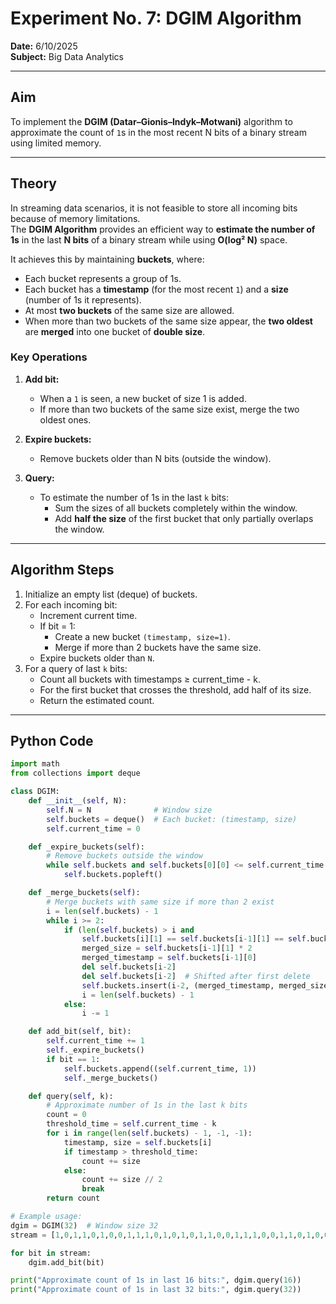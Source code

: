 # **Experiment No. 7: DGIM Algorithm**

**Date:** 6/10/2025  
**Subject:** Big Data Analytics  

---

## **Aim**
To implement the **DGIM (Datar–Gionis–Indyk–Motwani)** algorithm to approximate the count of `1`s in the most recent N bits of a binary stream using limited memory.

---

## **Theory**

In streaming data scenarios, it is not feasible to store all incoming bits because of memory limitations.  
The **DGIM Algorithm** provides an efficient way to **estimate the number of 1s** in the last **N bits** of a binary stream while using **O(log² N)** space.

It achieves this by maintaining **buckets**, where:
- Each bucket represents a group of 1s.
- Each bucket has a **timestamp** (for the most recent `1`) and a **size** (number of 1s it represents).
- At most **two buckets** of the same size are allowed.
- When more than two buckets of the same size appear, the **two oldest** are **merged** into one bucket of **double size**.

### **Key Operations**
1. **Add bit:**  
   - When a `1` is seen, a new bucket of size 1 is added.
   - If more than two buckets of the same size exist, merge the two oldest ones.

2. **Expire buckets:**  
   - Remove buckets older than N bits (outside the window).

3. **Query:**  
   - To estimate the number of 1s in the last `k` bits:  
     - Sum the sizes of all buckets completely within the window.  
     - Add **half the size** of the first bucket that only partially overlaps the window.

---

## **Algorithm Steps**

1. Initialize an empty list (deque) of buckets.  
2. For each incoming bit:
   - Increment current time.
   - If bit = 1:
     - Create a new bucket `(timestamp, size=1)`.
     - Merge if more than 2 buckets have the same size.
   - Expire buckets older than `N`.
3. For a query of last `k` bits:
   - Count all buckets with timestamps ≥ current_time - k.
   - For the first bucket that crosses the threshold, add half of its size.
   - Return the estimated count.

---

## **Python Code**

```python
import math
from collections import deque

class DGIM:
    def __init__(self, N):
        self.N = N              # Window size
        self.buckets = deque()  # Each bucket: (timestamp, size)
        self.current_time = 0

    def _expire_buckets(self):
        # Remove buckets outside the window
        while self.buckets and self.buckets[0][0] <= self.current_time - self.N:
            self.buckets.popleft()

    def _merge_buckets(self):
        # Merge buckets with same size if more than 2 exist
        i = len(self.buckets) - 1
        while i >= 2:
            if (len(self.buckets) > i and
                self.buckets[i][1] == self.buckets[i-1][1] == self.buckets[i-2][1]):
                merged_size = self.buckets[i-1][1] * 2
                merged_timestamp = self.buckets[i-1][0]
                del self.buckets[i-2]
                del self.buckets[i-2]  # Shifted after first delete
                self.buckets.insert(i-2, (merged_timestamp, merged_size))
                i = len(self.buckets) - 1
            else:
                i -= 1

    def add_bit(self, bit):
        self.current_time += 1
        self._expire_buckets()
        if bit == 1:
            self.buckets.append((self.current_time, 1))
            self._merge_buckets()

    def query(self, k):
        # Approximate number of 1s in the last k bits
        count = 0
        threshold_time = self.current_time - k
        for i in range(len(self.buckets) - 1, -1, -1):
            timestamp, size = self.buckets[i]
            if timestamp > threshold_time:
                count += size
            else:
                count += size // 2
                break
        return count

# Example usage:
dgim = DGIM(32)  # Window size 32
stream = [1,0,1,1,0,1,0,0,1,1,1,0,1,0,1,0,1,1,0,0,1,1,1,0,0,1,1,0,1,0,0,1]

for bit in stream:
    dgim.add_bit(bit)

print("Approximate count of 1s in last 16 bits:", dgim.query(16))
print("Approximate count of 1s in last 32 bits:", dgim.query(32))

